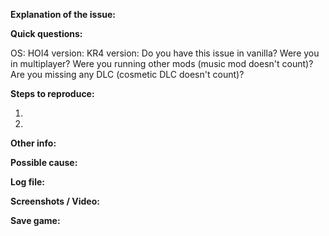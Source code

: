 <!--
  Fill in the placeholders below. Delete any headings and placeholders that you do not fill in.
  PLEASE CHECK IF THIS ISSUSE HAS BEEN REPORTED BEFORE!
  Make sure your title explains the issue well.  
-->

**Explanation of the issue:**


**Quick questions:**

OS:
HOI4 version:
KR4 version:
Do you have this issue in vanilla?
Were you in multiplayer?
Were you running other mods (music mod doesn't count)?
Are you missing any DLC (cosmetic DLC doesn't count)?

**Steps to reproduce:**

1.

2.

**Other info:**


**Possible cause:**


**Log file:**
<!-- If you have the log file: zip it before you drag & drop it here. -->

**Screenshots / Video:**
<!-- Drag & drop screenshots here. You can use https://vid.me or https://youtube.com to upload video. -->

**Save game:**
<!-- Zip it before you drag & drop it here. -->

